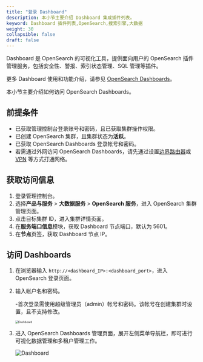 ```yaml
---
title: "登录 Dashboard"
description: 本小节主要介绍 Dashboard 集成插件列表。
keyword: Dashboard 插件列表,OpenSearch,搜索引擎,大数据
weight: 30
collapsible: false
draft: false
---
```


Dashboard 是 OpenSearch 的可视化工具，提供面向用户的 OpenSearch 插件管理服务，包括安全性、警报、索引状态管理、SQL 管理等插件。

更多 Dashboard 使用和功能介绍，请参见 [OpenSearch Dashboards](https://opensearch.org/docs/latest/dashboards/index/)。

本小节主要介绍如何访问 OpenSearch Dashboards。

## 前提条件

- 已获取管理控制台登录账号和密码，且已获取集群操作权限。
- 已创建 OpenSearch 集群，且集群状态为**活跃**。
- 已获取 OpenSearch Dashboards 登录帐号和密码。
- 若需通过外网访问 OpenSearch Dashboards，请先通过设置[边界路由器](/network/border_router/)或 [VPN](/network/vpc/manual/vpn/) 等方式打通网络。

## 获取访问信息
   
1. 登录管理控制台。
2. 选择**产品与服务** > **大数据服务** > **OpenSearch 服务**，进入 OpenSearch 集群管理页面。
3. 点击目标集群 ID，进入集群详情页面。
4. 在**服务端口信息**模块，获取 Dashboard 节点端口，默认为 5601。
5. 在**节点**页签，获取 Dashboard 节点 IP。

## 访问 Dashboards
   
1. 在浏览器输入 `http://<dashboard_IP>:<dashboard_port>`，进入 OpenSearch 登录页面。
2. 输入帐户名和密码。
   
   -首次登录需使用超级管理员（admin）帐号和密码。该帐号在创建集群时设置，且不支持修改。

   <img src="../../../_images/dashboard.png" alt="Dashboard" style="zoom:50%;" />

3. 进入 OpenSearch Dashboards 管理页面，展开左侧菜单导航栏，即可进行可视化数据管理和多租户管理工作。
   
   ![Dashboard](../../../_images/dashboard_os.png)
